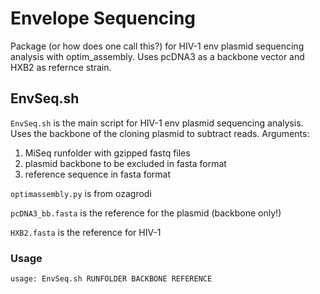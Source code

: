 # Envelope Sequencing
Package (or how does one call this?) for HIV-1 env plasmid sequencing analysis with optim_assembly. Uses pcDNA3 as a backbone vector and HXB2 as refernce strain. 

## EnvSeq.sh
`EnvSeq.sh` is the main script for HIV-1 env plasmid sequencing analysis. Uses the backbone of the cloning plasmid to subtract reads.
Arguments:
1. MiSeq runfolder with gzipped fastq files
2. plasmid backbone to be excluded in fasta format
3. reference sequence in fasta format

`optimassembly.py` is from ozagrodi

`pcDNA3_bb.fasta` is the reference for the plasmid (backbone only!)

`HXB2.fasta` is the reference for HIV-1

### Usage
	usage: EnvSeq.sh RUNFOLDER BACKBONE REFERENCE
